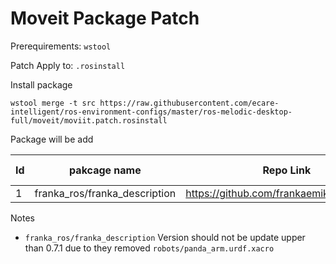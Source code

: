 # Moveit Package Patch

Prerequirements: `wstool`

Patch Apply to: `.rosinstall`

Install package


    wstool merge -t src https://raw.githubusercontent.com/ecare-intelligent/ros-environment-configs/master/ros-melodic-desktop-full/moveit/moviit.patch.rosinstall

Package will be add

Id | pakcage name | Repo Link | depends on
--- | --- | ---| ---
1 | franka_ros/franka_description | https://github.com/frankaemika/franka_ros | 

Notes

* `franka_ros/franka_description` Version should not be update upper than 0.7.1 due to they removed `robots/panda_arm.urdf.xacro`